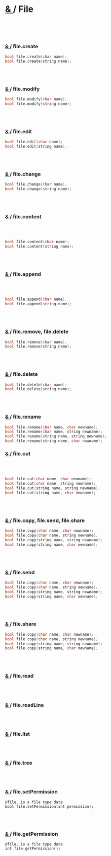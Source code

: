 # [ & ](#) / File

<br>
<br>  
<br>

### [ & ](#) / file.create

```c
bool file.create(char name);
bool file.create(string name);
```

<br>
<br>

### [ & ](#) / file.modify

```c
bool file.modify(char name);
bool file.modify(string name);
```

<br>
<br>

### [ & ](#) / file.edit

```c
bool file.edit(char name);
bool file.edit(string name);
```

<br>
<br>

### [ & ](#) / file.change


```c
bool file.change(char name);
bool file.change(string name);
```

<br>
<br>

### [ & ](#) / file.content

<br>
<br>

```c
bool file.content(char name);
bool file.content(string name);
```

<br>
<br>

### [ & ](#) / file.append

<br>
<br>

```c
bool file.append(char name);
bool file.append(string name);
```

<br>
<br>

### [ & ](#) / file.remove, file.delete

```c
bool file.remove(char name);
bool file.remove(string name);
```

<br>
<br>

### [ & ](#) /  file.delete

```c
bool file.delete(char name);
bool file.delete(string name);
```

<br>
<br>

### [ & ](#) / file.rename

```c
bool file.rename(char name, char newname);
bool file.rename(char name, string newname);
bool file.rename(string name, string newname);
bool file.rename(string name, char newname);
```

### [ & ](#) / file.cut

<br>
<br>

```c
bool file.cut(char name, char newname);
bool file.cut(char name, string newname);
bool file.cut(string name, string newname);
bool file.cut(string name, char newname);
```

<br>
<br>

### [ & ](#) / file.copy, file.send, file.share

```c
bool file.copy(char name, char newname);
bool file.copy(char name, string newname);
bool file.copy(string name, string newname);
bool file.copy(string name, char newname);
```

<br>
<br>

### [ & ](#) / file.send


```c
bool file.copy(char name, char newname);
bool file.copy(char name, string newname);
bool file.copy(string name, string newname);
bool file.copy(string name, char newname);
```

<br>
<br>

### [ & ](#) / file.share

```c
bool file.copy(char name, char newname);
bool file.copy(char name, string newname);
bool file.copy(string name, string newname);
bool file.copy(string name, char newname);
```

<br>  
<br>

### [ & ](#) /  file.read

<br>
<br>

### [ & ](#) / file.readLine

<br>
<br>

### [ & ](#) / file.list

<br>
<br>

### [ & ](#) / file.tree

<br>
<br>

### [ & ](#) / file.setPermission

```
@file. is a file type data
bool file.setPermission(int permission);
```

<br>
<br>

### [ & ](#) / file.getPermission

```
@file. is a file type data
int file.getPermission();
```

<br>
<br>
